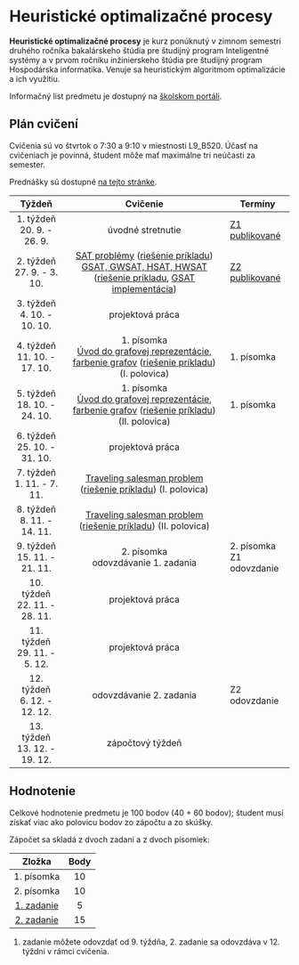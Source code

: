 # Heuristické optimalizačné procesy

**Heuristické optimalizačné procesy** je kurz ponúknutý v zimnom semestri druhého ročníka bakalárskeho štúdia pre študijný program Inteligentné systémy a v prvom ročníku inžinierskeho štúdia pre študijný program Hospodárska informatika. Venuje sa heuristickým algoritmom optimalizácie a ich využitiu.

Informačný list predmetu je dostupný na [školskom portáli](https://maisportal.tuke.sk/portal/studijneProgramy.mais).

## Plán cvičení
Cvičenia sú vo štvrtok o 7:30 a 9:10 v miestnosti L9_B520. Účasť na cvičeniach je povinná, študent môže mať maximálne tri neúčasti za semester.

Prednášky sú dostupné [na tejto stránke](http://people.tuke.sk/marian.mach/course-hop-en.html).

|             Týždeň              |                  Cvičenie                    | Termíny                      |
|:-------------------------------:|:--------------------------------------------:|------------------------------|
| 1. týždeň<br>20. 9. - 26. 9.    |               úvodné stretnutie              | [Z1 publikované](assignments/assignment1.md)               |
| 2. týždeň<br>27. 9. - 3. 10.    |       [SAT problémy](labs/lab-sat.pdf) ([riešenie príkladu](solutions/sat_riesenie.PDF)) <br> [GSAT, GWSAT, HSAT, HWSAT](labs/lab-sat.pdf) ([riešenie príkladu](solutions/gsat_riesenie.PDF), [GSAT implementácia](solutions/gsat_example.py)) | [Z2 publikované](assignments/assignment2.md)               |
| 3. týždeň<br>4. 10. - 10. 10.   |                projektová práca              |                              |
| 4. týždeň<br>11. 10. - 17. 10.  | 1. písomka<br>[Úvod do grafovej reprezentácie, farbenie grafov](labs/lab-graphs.pdf) ([riešenie príkladu](solutions/farbenie_riesenie.PDF)) (I. polovica) | 1. písomka                       |
| 5. týždeň<br>18. 10. - 24. 10.  | 1. písomka<br>[Úvod do grafovej reprezentácie, farbenie grafov](labs/lab-graphs.pdf) ([riešenie príkladu](solutions/farbenie_riesenie.PDF)) (II. polovica) | 1. písomka                   |
| 6. týždeň<br>25. 10. - 31. 10.  |                projektová práca              |                              |
| 7. týždeň<br>1. 11. - 7. 11.    | [Traveling salesman problem](labs/lab-tsp.pdf) ([riešenie príkladu](solutions/tsp_riesenie.PDF)) (I. polovica)        |                              |
| 8. týždeň<br>8. 11. - 14. 11.   | [Traveling salesman problem](labs/lab-tsp.pdf) ([riešenie príkladu](solutions/tsp_riesenie.PDF)) (II. polovica)         |                              |
| 9. týždeň<br>15. 11. - 21. 11.  |     2. písomka<br>odovzdávanie 1. zadania    | 2. písomka<br>Z1 odovzdanie  |
| 10. týždeň<br>22. 11. - 28. 11. |                projektová práca              |                              |
| 11. týždeň<br>29. 11. - 5. 12.  |                projektová práca              |                              |
| 12. týždeň<br>6. 12. - 12. 12.  |            odovzdávanie 2. zadania           | Z2 odovzdanie                |
| 13. týždeň<br>13. 12. - 19. 12. |                zápočtový týždeň              |                              |

## Hodnotenie <a name="grading"></a>

Celkové hodnotenie predmetu je 100 bodov (40 + 60 bodov); študent musí získať viac ako polovicu bodov zo zápočtu a zo skúšky.

Zápočet sa skladá z dvoch zadaní a z dvoch písomiek:

|        Zložka       | Body |
|:-------------------:|:----:|
|     1. písomka      |  10  |
|     2. písomka      |  10  |
|     [1. zadanie](assignments/assignment1.md)      |   5  |
|     [2. zadanie](assignments/assignment2.md)      |  15  |

1. zadanie môžete odovzdať od 9. týždňa, 2. zadanie sa odovzdáva v 12. týždni v rámci cvičenia.